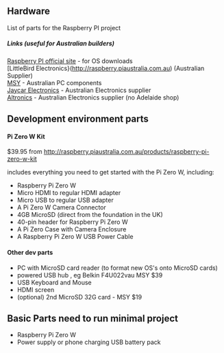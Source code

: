 ## Hardware

List of parts for the Raspberry PI project

##### Links (useful for Australian builders)

[Raspberry PI official site](https://www.raspberrypi.org/downloads) - for OS downloads<BR>
[LittleBird Electronics}(http://raspberry.piaustralia.com.au) (Australian Supplier)<BR>
[MSY](http://msy.com.au) - Australian PC components<BR>
[Jaycar Electronics](https://www.jaycar.com.au) - Australian Electronics supplier<BR>
[Altronics](http://www.altronics.com.au/raspberry-pi/) - Australian Electronics supplier (no Adelaide shop)<BR>



## Development environment parts


#### Pi Zero W Kit 

$39.95 from http://raspberry.piaustralia.com.au/products/raspberry-pi-zero-w-kit

includes everything you need to get started with the Pi Zero W, including:

- Raspberry Pi Zero W
- Micro HDMI to regular HDMI adapter 
- Micro USB to regular USB adapter
- A Pi Zero W Camera Connector
- 4GB MicroSD (direct from the foundation in the UK)
- 40-pin header for Raspberry Pi Zero W
- A Pi Zero Case with Camera Enclosure
- A Raspberry Pi Zero W USB Power Cable

#### Other dev parts
- PC with MicroSD card reader (to format new OS's onto MicroSD cards)
- powered USB hub , eg Belkin F4U022vau MSY $39
- USB Keyboard and Mouse
- HDMI screen
- (optional) 2nd MicroSD 32G card - MSY $19


## Basic Parts need to run minimal project

- Raspberry Pi Zero W
- Power supply or phone charging USB battery pack




